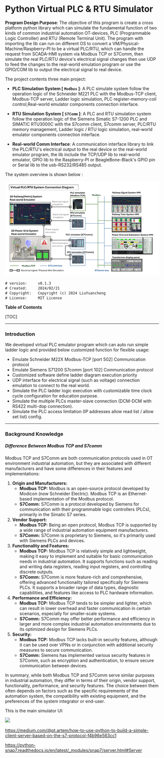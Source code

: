 # Python Virtual PLC & RTU Simulator

**Program Design Purpose**: The objective of this program is create a cross platform python library which can simulate the fundamental function of two kinds of common industrial automation OT-devices, PLC (Programmable Logic Controller) and RTU (Remote Terminal Unit). The program with importing the lib can run on different OS to convert a VM/Physical-Machine/Raspberry-PI to be a virtual PLC/RTU, which can handle the request from SCADA-HMI system via Modbus TCP or S7Comm, then simulate the real PLC/RTU device's electrical signal changes then use UDP to feed the changes to the real-world emulation program or use the GPIO/COM lib to output the electrical signal to real device. 

The project contents three main project:

- **PLC Simulation System [ `Modbus` ]**: A PLC simulate system follow the operation logic of the  Schneider M221 PLC with the Modbus-TCP client, Modbus-TCP server, Ladder logic simulation, PLC register-memory-coil control,Real-world emulator components connection interface. 

- **RTU Simulation System [ `S7Comm` ]**: A PLC and RTU simulation system follow the operation logic of the Siemens Simatic S7-1200 PLC and SIMATIC RTU3000C with the S7comm client, S7comm server, PLC/RTU memory management, Ladder logic / RTU logic simulation, real-world emulator components connection interface.

- **Real-world Comm Interface**:  A communication interface library to link the PLC/RTU's electrical output to the real device or the real-world emulator program, the lib include the TCP/UDP lib to real-world emulator,  GPIO lib to the Raspberry-PI or BeagleBone-Black's GPIO pin or Serial lib to the usb-RS232/RS485 output.

  

The system overview is shown below : 

![](doc/img/overview.png)

```
# version:     v0.1.3
# Created:     2024/02/21
# Copyright:   Copyright (c) 2024 LiuYuancheng
# License:     MIT License
```

**Table of Contents**

[TOC]

------

### Introduction



We developed virtual PLC emulator program which can auto run simple ladder logic and provided below customized function for flexible usage: 

- Emulate Schneider M22X Modbus-TCP [port 502] Communication protocol 
- Emulate Siemens S71200 S7comm [port 102] Communication protocol 
- Customized software define ladder diagram execution priority 
- UDP interface for electrical signal (such as voltage) connection emulation to connect to the real world.
- Simulate the PLC ladder logic execution with customizable time clock cycle configuration for education purpose. 
- Simulate the multiple PLCs master-slave connection (DCM-DCM with RS422 multi-dop connection).
- Simulate the PLC access limitation (IP addresses allow read list / allow set list) config. 



------

### Background Knowledge 

##### Difference Between Modbus TCP and S7comm 

Modbus TCP and S7Comm are both communication protocols used in OT environment industrial automation, but they are associated with different manufacturers and have some differences in their features and implementations:

1. **Origin and Manufacturers:**
   - **Modbus TCP:** Modbus is an open-source protocol developed by Modicon (now Schneider Electric). Modbus TCP is an Ethernet-based implementation of the Modbus protocol.
   - **S7Comm:** S7Comm is a protocol developed by Siemens for communication with their programmable logic controllers (PLCs), primarily in the Simatic S7 series.
2. **Vendor Support:**
   - **Modbus TCP:** Being an open protocol, Modbus TCP is supported by a wide range of industrial automation equipment manufacturers.
   - **S7Comm:** S7Comm is proprietary to Siemens, so it's primarily used with Siemens PLCs and devices.
3. **Functionality and Features:**
   - **Modbus TCP:** Modbus TCP is relatively simple and lightweight, making it easy to implement and suitable for basic communication needs in industrial automation. It supports functions such as reading and writing data registers, reading input registers, and controlling discrete outputs.
   - **S7Comm:** S7Comm is more feature-rich and comprehensive, offering advanced functionality tailored specifically for Siemens PLCs. It supports a broader range of data types, diagnostic capabilities, and features like access to PLC hardware information.
4. **Performance and Efficiency:**
   - **Modbus TCP:** Modbus TCP tends to be simpler and lighter, which can result in lower overhead and faster communication in certain scenarios, especially for smaller-scale systems.
   - **S7Comm:** S7Comm may offer better performance and efficiency in larger and more complex industrial automation environments due to its optimized design for Siemens PLCs.
5. **Security:**
   - **Modbus TCP:** Modbus TCP lacks built-in security features, although it can be used over VPNs or in conjunction with additional security measures to secure communication.
   - **S7Comm:** Siemens has implemented various security features in S7Comm, such as encryption and authentication, to ensure secure communication between devices.

In summary, while both Modbus TCP and S7Comm serve similar purposes in industrial automation, they differ in terms of their origin, vendor support, functionality, performance, and security features. The choice between them often depends on factors such as the specific requirements of the automation system, the compatibility with existing equipment, and the preferences of the system integrator or end-user.









This is the main simulator UI:

![](DesignDoc/img/mainUI.png)

https://medium.com/@pt.artem/how-to-use-python-to-build-a-simple-client-server-based-on-the-s7-protocol-f4b96e563cc1

https://python-snap7.readthedocs.io/en/latest/_modules/snap7/server.html#Server
